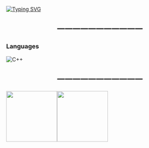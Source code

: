 <a href="https://git.io/typing-svg"><img src="https://readme-typing-svg.demolab.com?font=Fira+Code&pause=1000&center=true&vCenter=true&multiline=true&random=true&width=435&lines=%E7%BA%B5%E6%9C%89%E5%8D%83%E5%8F%A4%EF%BC%8C%E6%A8%AA%E6%9C%89%E5%85%AB%E8%8D%92%EF%BC%8C%E5%89%8D%E9%80%94%E4%BC%BC%E6%B5%B7%EF%BC%8C%E6%9D%A5%E6%97%A5%E6%96%B9%E9%95%BF" alt="Typing SVG" /></a>
<p align="center"><h2 align="center">一一一一一一一一一一一</h2></p>

### Languages
![C++](https://img.shields.io/badge/-C++-000?&logo=c%2b%2b&logoColor=00599C)

<p align="center"><h2 align="center">一一一一一一一一一一一</h2></p>
   <a href="https://www.adamalston.com/"><img height="137px" src="https://github-readme-stats.vercel.app/api?username=God-X-ShenYue&amp;hide_title=true&amp;hide_border=true&amp;show_icons=true&amp;include_all_commits=true&amp;count_private=true&amp;line_height=21&amp;text_color=000&amp;icon_color=000&amp;bg_color=0,ea6161,ffc64d,fffc4d,52fa5a&amp;theme=graywhite"><img height="137px" src="https://github-readme-stats.vercel.app/api/top-langs/?username=God-X-ShenYue&hide=html&hide_title=true&hide_border=true&layout=compact&langs_count=6&exclude_repo=comp426,Redventures-Movie-Quotes&text_color=000&icon_color=fff&bg_color=0,52fa5a,4dfcff,c64dff&theme=graywhite" /></a>
